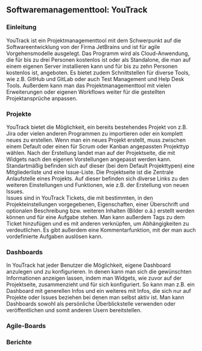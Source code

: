 ## Softwaremanagementtool: YouTrack
### Einleitung
YouTrack ist ein Projektmanagementtool mit dem Schwerpunkt auf die Softwareentwicklung von der Firma JetBrains und ist für agile Vorgehensmodelle ausgelegt. Das Programm wird als Cloud-Anwendung, die für bis zu drei Personen kostenlos ist oder als Standalone, die man auf einem eigenen Server installieren kann und für bis zu zehn Personen kostenlos ist, angeboten. Es bietet zudem Schnittstellen für diverse Tools, wie z.B. GitHub und GitLab oder auch Test Management und Help Desk Tools. Außerdem kann man das Projektmanagementtool mit vielen Erweiterungen oder eigenen Workflows weiter für die gestellten Projektansprüche anpassen.

### Projekte
YouTrack bietet die Möglichkeit, ein bereits bestehendes Projekt von z.B. Jira oder vielen anderen Programmen zu importieren oder ein komplett neues zu erstellen. Wenn man ein neues Projekt erstellt, muss zwischen einem Default oder einen für Scrum oder Kanban angepassten Projekttyp wählen. Nach der Erstellung landet man auf der Projektseite, die mit Widgets nach den eigenen Vorstellungen angepasst werden kann. Standartmäßig befinden sich auf dieser (bei dem Default Projekttypen) eine Mitgliederliste und eine Issue-Liste. Die Projektseite ist die Zentrale Anlaufstelle eines Projekts. Auf dieser befinden sich diverse Links zu den weiteren Einstellungen und Funktionen, wie z.B. der Erstellung von neuen Issues.  
Issues sind in YouTrack Tickets, die mit bestimmten, in den Projekteinstellungen vorgegebenen, Eigenschaften, einer Überschrift und optionalen Beschreibung bzw. weiteren Inhalten (Bilder o.ä.) erstellt werden können und für eine Aufgabe stehen. Man kann außerdem Tags zu dem Ticket hinzufügen und es mit anderen verknüpfen, um Abhängigkeiten zu verdeutlichen. Es gibt außerdem eine Kommentarfunktion, mit der man auch vordefinierte Aufgaben auslösen kann.

### Dashboards
In YouTrack hat jeder Benutzer die Möglichkeit, eigene Dashboard anzulegen und zu konfigurieren. In denen kann man sich die gewünschten Informationen anzeigen lassen, indem man Widgets, wie zuvor auf der Projektseite, zusammenzieht und für sich konfiguriert. So kann man z.B. ein Dashboard mit generellen Infos und ein weiteres mit Infos, die sich nur auf Projekte oder Issues beziehen bei denen man selbst aktiv ist. Man kann Dashboards sowohl als persönliche Überblickstelle verwenden oder veröffentlichen und somit anderen Usern bereitstellen.

### Agile-Boards


### Berichte
